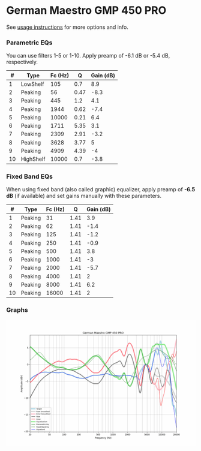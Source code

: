 # German Maestro GMP 450 PRO
See [usage instructions](https://github.com/jaakkopasanen/AutoEq#usage) for more options and info.

### Parametric EQs
You can use filters 1-5 or 1-10. Apply preamp of -6.1 dB or -5.4 dB, respectively.

|   # | Type      |   Fc (Hz) |    Q |   Gain (dB) |
|-----|-----------|-----------|------|-------------|
|   1 | LowShelf  |       105 | 0.7  |         8.9 |
|   2 | Peaking   |        56 | 0.47 |        -8.3 |
|   3 | Peaking   |       445 | 1.2  |         4.1 |
|   4 | Peaking   |      1944 | 0.62 |        -7.4 |
|   5 | Peaking   |     10000 | 0.21 |         6.4 |
|   6 | Peaking   |      1711 | 5.35 |         3.1 |
|   7 | Peaking   |      2309 | 2.91 |        -3.2 |
|   8 | Peaking   |      3628 | 3.77 |         5   |
|   9 | Peaking   |      4909 | 4.39 |        -4   |
|  10 | HighShelf |     10000 | 0.7  |        -3.8 |

### Fixed Band EQs
When using fixed band (also called graphic) equalizer, apply preamp of **-6.5 dB** (if available) and set gains manually with these parameters.

|   # | Type    |   Fc (Hz) |    Q |   Gain (dB) |
|-----|---------|-----------|------|-------------|
|   1 | Peaking |        31 | 1.41 |         3.9 |
|   2 | Peaking |        62 | 1.41 |        -1.4 |
|   3 | Peaking |       125 | 1.41 |        -1.2 |
|   4 | Peaking |       250 | 1.41 |        -0.9 |
|   5 | Peaking |       500 | 1.41 |         3.8 |
|   6 | Peaking |      1000 | 1.41 |        -3   |
|   7 | Peaking |      2000 | 1.41 |        -5.7 |
|   8 | Peaking |      4000 | 1.41 |         2   |
|   9 | Peaking |      8000 | 1.41 |         6.2 |
|  10 | Peaking |     16000 | 1.41 |         2   |

### Graphs
![](./German%20Maestro%20GMP%20450%20PRO.png)
